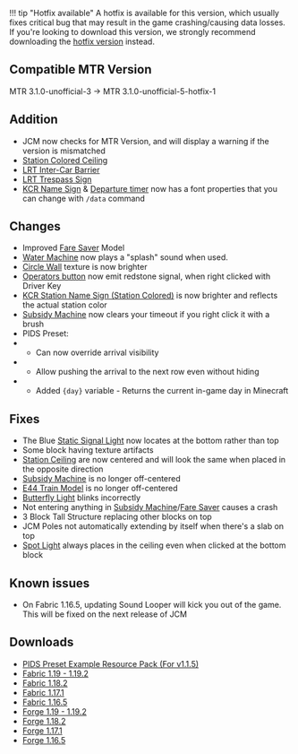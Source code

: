 !!! tip "Hotfix available"
    A hotfix is available for this version, which usually fixes critical bug that may result in the game crashing/causing data losses.
    If you're looking to download this version, we strongly recommend downloading the [hotfix version](v1.1.5-hotfix-1.md) instead.


## Compatible MTR Version
MTR 3.1.0-unofficial-3 -> MTR 3.1.0-unofficial-5-hotfix-1

## Addition
* JCM now checks for MTR Version, and will display a warning if the version is mismatched
* [Station Colored Ceiling](../blocks/station_ceilings_wrl_colored)
* [LRT Inter-Car Barrier](../blocks/lrt_inter_car_barriers.md)
* [LRT Trespass Sign](../blocks/lrt_inter_car_barriers.md)
* [KCR Name Sign](../blocks/kcr_station_name_signs.md) & [Departure timer](../blocks/departure_timer.md) now has a font properties that you can change with <code>/data</code> command

## Changes

* Improved [Fare Saver](../blocks/fare_saver.md) Model
* [Water Machine](../blocks/water_machine.md) now plays a "splash" sound when used.
* [Circle Wall](../blocks/circle_walls.md) texture is now brighter
* [Operators button](../blocks/operator_button.md) now emit redstone signal, when right clicked with Driver Key
* [KCR Station Name Sign (Station Colored)](../blocks/kcr_station_name_signs.md) is now brighter and reflects the actual station color
* [Subsidy Machine](../blocks/subsidy_machine.md) now clears your timeout if you right click it with a brush
* PIDS Preset:
* * Can now override arrival visibility
* * Allow pushing the arrival to the next row even without hiding
* * Added `{day}` variable - Returns the current in-game day in Minecraft

## Fixes

* The Blue [Static Signal Light](../blocks/static_signal_lights.md) now locates at the bottom rather than top
* Some block having texture artifacts
* [Station Ceiling](../blocks/station_ceilings_wrl.md) are now centered and will look the same when placed in the opposite direction
* [Subsidy Machine](../blocks/subsidy_machine.md) is no longer off-centered
* [E44 Train Model](../blocks/train_model_e44.md) is no longer off-centered
* [Butterfly Light](../blocks/butterfly_light.md) blinks incorrectly
* Not entering anything in [Subsidy Machine](../blocks/subsidy_machine.md)/[Fare Saver](../blocks/fare_saver.md) causes a crash
* 3 Block Tall Structure replacing other blocks on top
* JCM Poles not automatically extending by itself when there's a slab on top
* [Spot Light](../blocks/spot_lamp.md) always places in the ceiling even when clicked at the bottom block

## Known issues
* On Fabric 1.16.5, updating Sound Looper will kick you out of the game. This will be fixed on the next release of JCM

## Downloads
- [PIDS Preset Example Resource Pack (For v1.1.5)](../../dev/pids/files/Joban_Custom_Resources.zip)
- [Fabric 1.19 - 1.19.2](https://joban.org/JCM/1.1.5/Joban-Client-Mod-fabric-1.19.2-1.1.5.jar)
- [Fabric 1.18.2](https://joban.org/JCM/1.1.5/Joban-Client-Mod-fabric-1.18.2-1.1.5.jar)
- [Fabric 1.17.1](https://joban.org/JCM/1.1.5/Joban-Client-Mod-fabric-1.17.1-1.1.5.jar)
- [Fabric 1.16.5](https://joban.org/JCM/1.1.5/Joban-Client-Mod-fabric-1.16.5-1.1.5.jar)
- [Forge 1.19 - 1.19.2](https://joban.org/JCM/1.1.5/Joban-Client-Mod-forge-1.19.2-1.1.5.jar)
- [Forge 1.18.2](https://joban.org/JCM/1.1.5/Joban-Client-Mod-forge-1.18.2-1.1.5.jar)
- [Forge 1.17.1](https://joban.org/JCM/1.1.5/Joban-Client-Mod-forge-1.17.1-1.1.5.jar)
- [Forge 1.16.5](https://joban.org/JCM/1.1.5/Joban-Client-Mod-forge-1.16.5-1.1.5.jar)